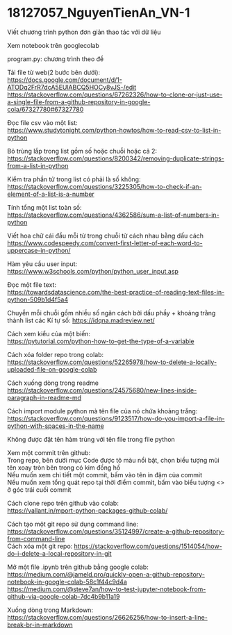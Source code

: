 # 18127057_NguyenTienAn_VN-1  
Viết chương trình python đơn giản thao tác với dữ liệu  

Xem notebook trên googlecolab  


program.py: chương trình theo đề  

Tải file từ web(2 bước bên dưới):  
https://docs.google.com/document/d/1-ATODq2FrR7dcA5EUlABCQ5HOCy8vJS-/edit  
https://stackoverflow.com/questions/67262326/how-to-clone-or-just-use-a-single-file-from-a-github-repository-in-google-cola/67327780#67327780

Đọc file csv vào một list:  
https://www.studytonight.com/python-howtos/how-to-read-csv-to-list-in-python

Bỏ trùng lắp trong list gồm số hoặc chuỗi hoặc cả 2:  
https://stackoverflow.com/questions/8200342/removing-duplicate-strings-from-a-list-in-python

Kiểm tra phần tử trong list có phải là số không:  
https://stackoverflow.com/questions/3225305/how-to-check-if-an-element-of-a-list-is-a-number

Tính tổng một list toàn số:  
https://stackoverflow.com/questions/4362586/sum-a-list-of-numbers-in-python

Viết hoa chữ cái đầu mỗi từ trong chuỗi từ cách nhau bằng dấu cách  
https://www.codespeedy.com/convert-first-letter-of-each-word-to-uppercase-in-python/

Hàm yêu cầu user input:  
https://www.w3schools.com/python/python_user_input.asp

Đọc một file text:  
https://towardsdatascience.com/the-best-practice-of-reading-text-files-in-python-509b1d4f5a4

Chuyễn mỗi chuỗi gồm nhiều số ngăn cách bởi dấu phầy + khoảng trằng thành list các Kí tự số: 
https://idqna.madreview.net/

Cách xem kiểu của một biến:  
https://pytutorial.com/python-how-to-get-the-type-of-a-variable

Cách xóa folder repo trong colab:  
https://stackoverflow.com/questions/52265978/how-to-delete-a-locally-uploaded-file-on-google-colab

Cách xuống dòng trong readme  
https://stackoverflow.com/questions/24575680/new-lines-inside-paragraph-in-readme-md

Cách import module python mà tên file của nó chứa khoảng trắng:  
https://stackoverflow.com/questions/9123517/how-do-you-import-a-file-in-python-with-spaces-in-the-name

Không được đặt tên hàm trùng với tên file trong file python  

Xem một commit trên github:  
    Trong repo, bên dưới mục Code được tô màu nổi bật, chọn biểu tượng mũi tên xoay tròn bên trong có kim đồng hồ  
        Nếu muốn xem chi tiết một commit, bấm vào tên in đậm của commit  
        Nếu muốn xem tổng quát repo tại thời điểm commit, bấm vào biểu tượng <> ở góc trái cuối commit  

Cách clone repo trên github vào colab:  
https://vallant.in/mport-python-packages-github-colab/  

Cách tạo một git repo sử dụng command line:  
https://stackoverflow.com/questions/35124997/create-a-github-repository-from-command-line  
Cách xóa một git repo: 
https://stackoverflow.com/questions/1514054/how-do-i-delete-a-local-repository-in-git  

Mở một file .ipynb trên github bằng google colab:  
https://medium.com/@jameld.pro/quickly-open-a-github-repository-notebook-in-google-colab-58c1f44c9d4a  
https://medium.com/@steve7an/how-to-test-jupyter-notebook-from-github-via-google-colab-7dc4b9b11a19  

Xuống dòng trong Markdown:  
https://stackoverflow.com/questions/26626256/how-to-insert-a-line-break-br-in-markdown  